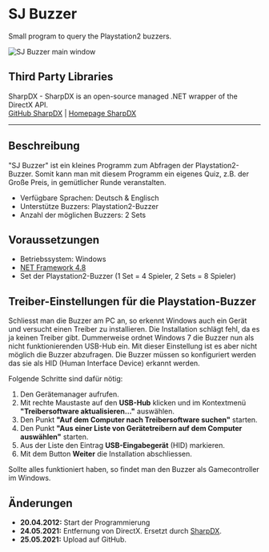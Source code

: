 # SJ Buzzer

Small program to query the Playstation2 buzzers.

![SJ Buzzer main window](http://stefanjahn.de/_media/development/sj_buzzer.png)

## Third Party Libraries

SharpDX - SharpDX is an open-source managed .NET wrapper of the DirectX API.<br/>
[GitHub SharpDX](https://github.com/sharpdx/SharpDX) | [Homepage SharpDX](http://sharpdx.org)

-----

## Beschreibung
"SJ Buzzer" ist ein kleines Programm zum Abfragen der Playstation2-Buzzer. Somit kann man mit diesem Programm ein eigenes Quiz, z.B. der Große Preis, in gemütlicher Runde veranstalten.

  * Verfügbare Sprachen: Deutsch & Englisch
  * Unterstütze Buzzers: Playstation2-Buzzer
  * Anzahl der möglichen Buzzers: 2 Sets

## Voraussetzungen
  * Betriebssystem: Windows
  * [NET Framework 4.8](https://dotnet.microsoft.com/download/dotnet-framework/net48)
  * Set der Playstation2-Buzzer (1 Set = 4 Spieler, 2 Sets = 8 Spieler)

## Treiber-Einstellungen für die Playstation-Buzzer
Schliesst man die Buzzer am PC an, so erkennt Windows auch ein Gerät und versucht einen Treiber zu installieren. Die Installation schlägt fehl, da es ja keinen Treiber gibt. Dummerweise ordnet Windows 7 die Buzzer nun als nicht funktionierenden USB-Hub ein. Mit dieser Einstellung ist es aber nicht möglich die Buzzer abzufragen. Die Buzzer müssen so konfiguriert werden das sie als HID (Human Interface Device) erkannt werden.

Folgende Schritte sind dafür nötig:

  1. Den Gerätemanager aufrufen.
  2. Mit rechte Maustaste auf den **USB-Hub** klicken und im Kontextmenü **"Treibersoftware aktualisieren…"** auswählen.
  3. Den Punkt **"Auf dem Computer nach Treibersoftware suchen"** starten.
  4. Den Punkt **"Aus einer Liste von Gerätetreibern auf dem Computer auswählen"** starten.
  5. Aus der Liste den Eintrag **USB-Eingabegerät** (HID) markieren.
  6. Mit dem Button **Weiter** die Installation abschliessen.

Sollte alles funktioniert haben, so findet man den Buzzer als Gamecontroller im Windows.

## Änderungen
  * **20.04.2012:** Start der Programmierung
  * **24.05.2021:** Entfernung von DirectX. Ersetzt durch [SharpDX](http://sharpdx.org).
  * **25.05.2021:** Upload auf GitHub.
